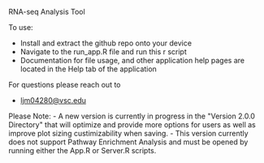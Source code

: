 RNA-seq Analysis Tool


To use:

  - Install and extract the github repo onto your device
  - Navigate to the run_app.R file and run this r script
  - Documentation for file usage, and other application help pages are located in the Help tab of the application



For questions please reach out to 
  - ljm04280@vsc.edu


Please Note:
    - A new version is currently in progress in the "Version 2.0.0 Directory" that will optimize and provide more options for users as well as improve plot sizing custimizability when saving.
    - This version currently does not support Pathway Enrichment Analysis and must be opened by running either the App.R or Server.R scripts.

